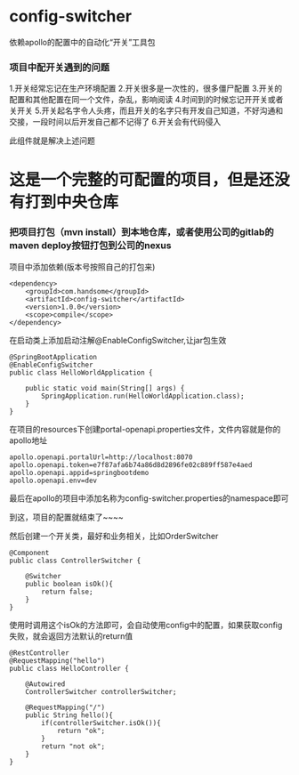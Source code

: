 # config-switcher
依赖apollo的配置中的自动化“开关”工具包

### 项目中配开关遇到的问题
1.开关经常忘记在生产环境配置
2.开关很多是一次性的，很多僵尸配置
3.开关的配置和其他配置在同一个文件，杂乱，影响阅读
4.时间到的时候忘记开开关或者关开关
5.开关起名字令人头疼，而且开关的名字只有开发自己知道，不好沟通和  交接，一段时间以后开发自己都不记得了
6.开关会有代码侵入

此组件就是解决上述问题

# 这是一个完整的可配置的项目，但是还没有打到中央仓库
### 把项目打包（mvn install）到本地仓库，或者使用公司的gitlab的maven deploy按钮打包到公司的nexus
项目中添加依赖(版本号按照自己的打包来)
```
<dependency>
    <groupId>com.handsome</groupId>
    <artifactId>config-switcher</artifactId>
    <version>1.0.0</version>
    <scope>compile</scope>
</dependency>
```
在启动类上添加启动注解@EnableConfigSwitcher,让jar包生效
```
@SpringBootApplication
@EnableConfigSwitcher
public class HelloWorldApplication {

    public static void main(String[] args) {
        SpringApplication.run(HelloWorldApplication.class);
    }
}
```
在项目的resources下创建portal-openapi.properties文件，文件内容就是你的apollo地址
```
apollo.openapi.portalUrl=http://localhost:8070
apollo.openapi.token=e7f87afa6b74a86d8d2896fe02c889ff587e4aed
apollo.openapi.appid=springbootdemo
apollo.openapi.env=dev
```

最后在apollo的项目中添加名称为config-switcher.properties的namespace即可

到这，项目的配置就结束了~~~~


然后创建一个开关类，最好和业务相关，比如OrderSwitcher
```
@Component
public class ControllerSwitcher {

    @Switcher
    public boolean isOk(){
        return false;
    }
}
```
使用时调用这个isOk的方法即可，会自动使用config中的配置，如果获取config失败，就会返回方法默认的return值

```
@RestController
@RequestMapping("hello")
public class HelloController {

    @Autowired
    ControllerSwitcher controllerSwitcher;

    @RequestMapping("/")
    public String hello(){
        if(controllerSwitcher.isOk()){
            return "ok";
        }
        return "not ok";
    }
}
```
